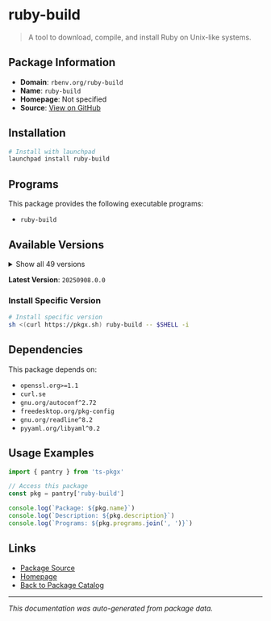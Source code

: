 # ruby-build

> A tool to download, compile, and install Ruby on Unix-like systems.

## Package Information

- **Domain**: `rbenv.org/ruby-build`
- **Name**: `ruby-build`
- **Homepage**: Not specified
- **Source**: [View on GitHub](https://github.com/pkgxdev/pantry/tree/main/projects/rbenv.org/ruby-build/package.yml)

## Installation

```bash
# Install with launchpad
launchpad install ruby-build
```

## Programs

This package provides the following executable programs:

- `ruby-build`

## Available Versions

<details>
<summary>Show all 49 versions</summary>

- `20250908.0.0`, `20250829.0.0`, `20250811.0.0`, `20250724.0.0`, `20250716.0.0`
- `20250610.0.0`, `20250529.1.0`, `20250516.0.0`, `20250507.0.0`, `20250430.0.0`
- `20250424.0.0`, `20250418.0.0`, `20250415.0.0`, `20250409.0.0`, `20250326.0.0`
- `20250318.0.0`, `20250215.0.0`, `20250212.0.0`, `20250205.0.0`, `20250130.0.0`
- `20250127.0.0`, `20250121.0.0`, `20250115.0.0`, `20250114.0.0`, `20241225.2.0`
- `20241225.1.0`, `20241225.0.0`, `20241213.0.0`, `20241105.0.0`, `20241030.0.0`
- `20241017.0.0`, `20241007.0.0`, `20240917.0.0`, `20240903.0.0`, `20240727.0.0`
- `20240722.0.0`, `20240709.1.0`, `20240709.0.0`, `20240702.0.0`, `20240612.0.0`
- `20240530.1.0`, `20240530.0.0`, `20240517.0.0`, `20240501.0.0`, `20240423.0.0`
- `20240416.0.0`, `20240319.0.0`, `20240318.0.0`, `20240221.0.0`

</details>

**Latest Version**: `20250908.0.0`

### Install Specific Version

```bash
# Install specific version
sh <(curl https://pkgx.sh) ruby-build -- $SHELL -i
```

## Dependencies

This package depends on:

- `openssl.org>=1.1`
- `curl.se`
- `gnu.org/autoconf^2.72`
- `freedesktop.org/pkg-config`
- `gnu.org/readline^8.2`
- `pyyaml.org/libyaml^0.2`

## Usage Examples

```typescript
import { pantry } from 'ts-pkgx'

// Access this package
const pkg = pantry['ruby-build']

console.log(`Package: ${pkg.name}`)
console.log(`Description: ${pkg.description}`)
console.log(`Programs: ${pkg.programs.join(', ')}`)
```

## Links

- [Package Source](https://github.com/pkgxdev/pantry/tree/main/projects/rbenv.org/ruby-build/package.yml)
- [Homepage](#)
- [Back to Package Catalog](../../../package-catalog.md)

---

*This documentation was auto-generated from package data.*
